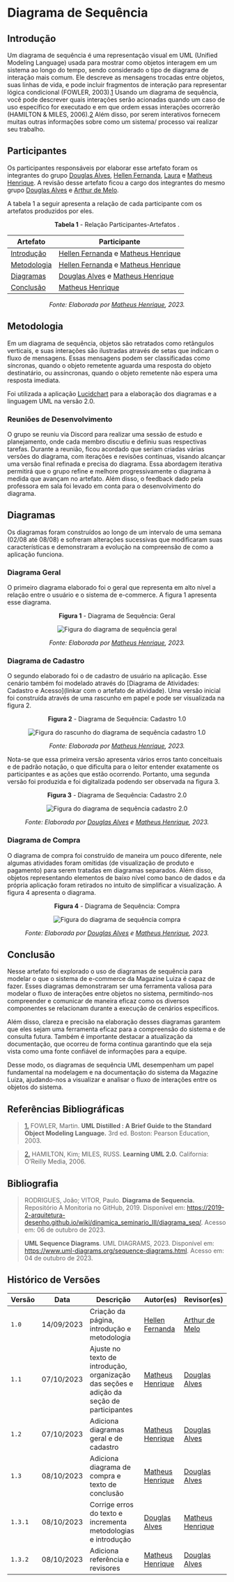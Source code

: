 # Diagrama de Sequência

## Introdução

Um diagrama de sequência é uma representação visual em UML (Unified Modeling Language) usada para mostrar como objetos interagem em um sistema ao longo do tempo, sendo considerado o tipo de diagrama de interação mais comum. Ele descreve as mensagens trocadas entre objetos, suas linhas de vida, e pode incluir fragmentos de interação para representar lógica condicional (FOWLER, 2003).<a id='anchor1'>[1](#ref1)</a> Usando um diagrama de sequência, você pode descrever quais interações serão acionadas quando um caso de uso específico for executado e em que ordem essas interações ocorrerão (HAMILTON & MILES, 2006).<a id='anchor2'>[2](#ref2)</a> Além disso, por serem interativos fornecem muitas outras informações sobre como um sistema/ processo vai realizar seu trabalho.

## Participantes

Os participantes responsáveis por elaborar esse artefato foram os integrantes do grupo [Douglas Alves](https://github.com/dougAlvs), [Hellen Fernanda](https://github.com/Hellen159), [Laura](https://github.com/laurapinos) e [Matheus Henrique](https://github.com/mathonaut). A revisão desse artefato ficou a cargo dos integrantes do mesmo grupo [Douglas Alves](https://github.com/dougAlvs) e [Arthur de Melo](https://github.com/arthurmlv).

A tabela 1 a seguir apresenta a relação de cada participante com os artefatos produzidos por eles.

<center>

**Tabela 1** - Relação Participantes-Artefatos .

| Artefato                    | Participante                                                                                       |
| --------------------------- | -------------------------------------------------------------------------------------------------- |
| [Introdução](#introdução)   | [Hellen Fernanda](https://github.com/Hellen159) e [Matheus Henrique](https://github.com/mathonaut) |
| [Metodologia](#metodologia) | [Hellen Fernanda](https://github.com/Hellen159) e [Matheus Henrique](https://github.com/mathonaut) |
| [Diagramas](#diagramas)     | [Douglas Alves](https://github.com/dougAlvs) e [Matheus Henrique](https://github.com/mathonaut)    |
| [Conclusão](#conclusão)     | [Matheus Henrique](https://github.com/mathonaut)                                                   |

_Fonte: Elaborada por [Matheus Henrique](https://github.com/mathonaut), 2023._

</center>

## Metodologia

Em um diagrama de sequência, objetos são retratados como retângulos verticais, e suas interações são ilustradas através de setas que indicam o fluxo de mensagens. Essas mensagens podem ser classificadas como síncronas, quando o objeto remetente aguarda uma resposta do objeto destinatário, ou assíncronas, quando o objeto remetente não espera uma resposta imediata.

Foi utilizada a aplicação [Lucidchart](https://www.lucidchart.com/pages/pt) para a elaboração dos diagramas e a linguagem UML na versão 2.0.

### Reuniões de Desenvolvimento

O grupo se reuniu via Discord para realizar uma sessão de estudo e planejamento, onde cada membro discutiu e definiu suas respectivas tarefas. Durante a reunião, ficou acordado que seriam criadas várias versões do diagrama, com iterações e revisões contínuas, visando alcançar uma versão final refinada e precisa do diagrama. Essa abordagem iterativa permitirá que o grupo refine e melhore progressivamente o diagrama à medida que avançam no artefato. Além disso, o feedback dado pela professora em sala foi levado em conta para o desenvolvimento do diagrama.

## Diagramas

Os diagramas foram construídos ao longo de um intervalo de uma semana (02/08 até 08/08) e sofreram alterações sucessivas que modificaram suas características e demonstraram a evolução na compreensão de como a aplicação funciona.

### Diagrama Geral

O primeiro diagrama elaborado foi o geral que representa em alto nível a relação entre o usuário e o sistema de e-commerce. A figura 1 apresenta esse diagrama.

<center>

**Figura 1** - Diagrama de Sequência: Geral

![Figura do diagrama de sequência geral](../../assets/diagramas/sequencia/geral.png)

_Fonte: Elaborada por [Matheus Henrique](https://github.com/mathonaut), 2023._

</center>

### Diagrama de Cadastro

O segundo elaborado foi o de cadastro de usuário na aplicação. Esse cenário também foi modelado através do [Diagrama de Atividades: Cadastro e Acesso](linkar com o artefato de atividade). Uma versão inicial foi construída através de uma rascunho em papel e pode ser visualizada na figura 2.

<center>

**Figura 2** - Diagrama de Sequência: Cadastro 1.0

![Figura do rascunho do diagrama de sequência cadastro 1.0](../../assets/diagramas/sequencia/cadastro-rascunho.png)

_Fonte: Elaborada por [Matheus Henrique](https://github.com/mathonaut), 2023._

</center>

Nota-se que essa primeira versão apresenta vários erros tanto conceituais e de padrão notação, o que dificulta para o leitor entender exatamente os participantes e as ações que estão ocorrendo. Portanto, uma segunda versão foi produzida e foi digitalizada podendo ser observada na figura 3.

<center>

**Figura 3** - Diagrama de Sequência: Cadastro 2.0

![Figura do diagrama de sequência cadastro 2.0](../../assets/diagramas/sequencia/cadastro.png)

_Fonte: Elaborada por [Douglas Alves](https://github.com/dougAlvs) e [Matheus Henrique](https://github.com/mathonaut), 2023._

</center>

### Diagrama de Compra

O diagrama de compra foi construído de maneira um pouco diferente, nele algumas atividades foram omitidas (de visualização de produto e pagamento) para serem tratadas em diagramas separados. Além disso, objetos representando elementos de baixo nível como banco de dados e da própria aplicação foram retirados no intuito de simplificar a visualização. A figura 4 apresenta o diagrama.

<center>

**Figura 4** - Diagrama de Sequência: Compra

![Figura do diagrama de sequência compra](../../assets/diagramas/sequencia/compra.png)

_Fonte: Elaborada por [Douglas Alves](https://github.com/dougAlvs) e [Matheus Henrique](https://github.com/mathonaut), 2023._

</center>

## Conclusão

Nesse artefato foi explorado o uso de diagramas de sequência para modelar o que o sistema de e-commerce da Magazine Luiza é capaz de fazer. Esses diagramas demonstraram ser uma ferramenta valiosa para modelar o fluxo de interações entre objetos no sistema, permitindo-nos compreender e comunicar de maneira eficaz como os diversos componentes se relacionam durante a execução de cenários específicos.

Além disso, clareza e precisão na elaboração desses diagramas garantem que eles sejam uma ferramenta eficaz para a compreensão do sistema e de consulta futura. Também é importante destacar a atualização da documentação, que ocorreu de forma contínua garantindo que ela seja vista como uma fonte confiável de informações para a equipe.

Desse modo, os diagramas de sequência UML desempenham um papel fundamental na modelagem e na documentação do sistema da Magazine Luiza, ajudando-nos a visualizar e analisar o fluxo de interações entre os objetos do sistema.

## Referências Bibliográficas

> <a id='ref1'>[1.](#anchor1)</a> FOWLER, Martin. **UML Distilled : A Brief Guide to the Standard Object Modeling Language.** 3rd ed. Boston: Pearson Education, 2003.

> <a id='ref2'>[2.](#anchor2)</a> HAMILTON, Kim; MILES, RUSS. **Learning UML 2.0.** California: O’Reilly Media, 2006.

## Bibliografia

> RODRIGUES, João; VITOR, Paulo. **Diagrama de Sequencia.** Repositório A Monitoria no GitHub, 2019. Disponível em: <https://2019-2-arquitetura-desenho.github.io/wiki/dinamica_seminario_III/diagrama_seq/>. Acesso em: 06 de outubro de 2023.

> **UML Sequence Diagrams**. UML DIAGRAMS, 2023. Disponível em: <https://www.uml-diagrams.org/sequence-diagrams.html>. Acesso em: 04 de outubro de 2023.

## Histórico de Versões

| Versão  | Data       | Descrição                                                                                | Autor(es)                                        | Revisor(es)                                      |
| ------- | ---------- | ---------------------------------------------------------------------------------------- | ------------------------------------------------ | ------------------------------------------------ |
| `1.0`   | 14/09/2023 | Criação da página, introdução e metodologia                                              | [Hellen Fernanda](https://github.com/Hellen159)  | [Arthur de Melo](https://github.com/arthurmlv)   |
| `1.1`   | 07/10/2023 | Ajuste no texto de introdução, organização das seções e adição da seção de participantes | [Matheus Henrique](https://github.com/mathonaut) | [Douglas Alves](https://github.com/dougAlvs)     |
| `1.2`   | 07/10/2023 | Adiciona diagramas geral e de cadastro                                                   | [Matheus Henrique](https://github.com/mathonaut) | [Douglas Alves](https://github.com/dougAlvs)     |
| `1.3`   | 08/10/2023 | Adiciona diagrama de compra e texto de conclusão                                         | [Matheus Henrique](https://github.com/mathonaut) | [Douglas Alves](https://github.com/dougAlvs)     |
| `1.3.1` | 08/10/2023 | Corrige erros do texto e incrementa metodologias e introdução                            | [Douglas Alves](https://github.com/dougAlvs)     | [Matheus Henrique](https://github.com/mathonaut) |
| `1.3.2` | 08/10/2023 | Adiciona referência e revisores                                                          | [Matheus Henrique](https://github.com/mathonaut) | [Douglas Alves](https://github.com/dougAlvs)     |
